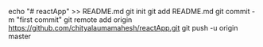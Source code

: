 echo "# reactApp" >> README.md
git init
git add README.md
git commit -m "first commit"
git remote add origin https://github.com/chityalaumamahesh/reactApp.git
git push -u origin master